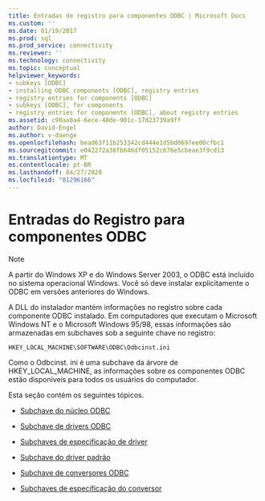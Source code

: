 ```yaml
---
title: Entradas de registro para componentes ODBC | Microsoft Docs
ms.custom: ''
ms.date: 01/19/2017
ms.prod: sql
ms.prod_service: connectivity
ms.reviewer: ''
ms.technology: connectivity
ms.topic: conceptual
helpviewer_keywords:
- subkeys [ODBC]
- installing ODBC components [ODBC], registry entries
- registry entries for components [ODBC]
- subkeys [ODBC], for components
- registry entries for components [ODBC], about registry entries
ms.assetid: c90aa8a4-6ece-48de-901c-17d23739a9ff
author: David-Engel
ms.author: v-daenge
ms.openlocfilehash: bead63f11b253342cd444e1d5bd0697ee00cfbc1
ms.sourcegitcommit: e042272a38fb646df05152c676e5cbeae3f9cd13
ms.translationtype: MT
ms.contentlocale: pt-BR
ms.lasthandoff: 04/27/2020
ms.locfileid: "81296166"
---
```

# <a name="registry-entries-for-odbc-components"></a>Entradas do Registro para componentes ODBC
> [!NOTE]  
>  A partir do Windows XP e do Windows Server 2003, o ODBC está incluído no sistema operacional Windows. Você só deve instalar explicitamente o ODBC em versões anteriores do Windows.  
  
 A DLL do instalador mantém informações no registro sobre cada componente ODBC instalado. Em computadores que executam o Microsoft Windows NT e o Microsoft Windows 95/98, essas informações são armazenadas em subchaves sob a seguinte chave no registro:  

 ```console
 HKEY_LOCAL_MACHINE\SOFTWARE\ODBC\Odbcinst.ini
 ```

 Como o Odbcinst. ini é uma subchave da árvore de HKEY_LOCAL_MACHINE, as informações sobre os componentes ODBC estão disponíveis para todos os usuários do computador.  
  
 Esta seção contém os seguintes tópicos.  
  
-   [Subchave do núcleo ODBC](../../../odbc/reference/install/odbc-core-subkey.md)  
  
-   [Subchave de drivers ODBC](../../../odbc/reference/install/odbc-drivers-subkey.md)  
  
-   [Subchaves de especificação de driver](../../../odbc/reference/install/driver-specification-subkeys.md)  
  
-   [Subchave do driver padrão](../../../odbc/reference/install/default-driver-subkey.md)  
  
-   [Subchave de conversores ODBC](../../../odbc/reference/install/odbc-translators-subkey.md)  
  
-   [Subchaves de especificação do conversor](../../../odbc/reference/install/translator-specification-subkeys.md)
